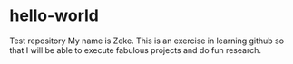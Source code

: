 # hello-world
Test repository
My name is Zeke. This is an exercise in learning github so that I will be able to execute fabulous projects and do fun research.
